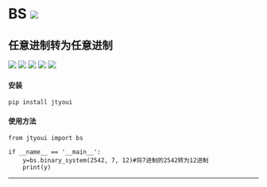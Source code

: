 # **BS** [![](https://gitee.com/tyoui/logo/raw/master/logo/photolog.png)][1]

## 任意进制转为任意进制
[![](https://img.shields.io/badge/个人网站-jtyoui-yellow.com.svg)][1]
[![](https://img.shields.io/badge/Python-3.6-green.svg)]()
[![](https://img.shields.io/badge/BlogWeb-Tyoui-bule.svg)][1]
[![](https://img.shields.io/badge/Email-jtyoui@qq.com-red.svg)]()
[![](https://img.shields.io/badge/项目-BS-black.svg)]()


#### 安装
    pip install jtyoui

#### 使用方法
    from jtyoui import bs
    
    if __name__ == '__main__':
        y=bs.binary_system(2542, 7, 12)#将7进制的2542转为12进制
        print(y)

***
[1]: https://blog.jtyoui.com
